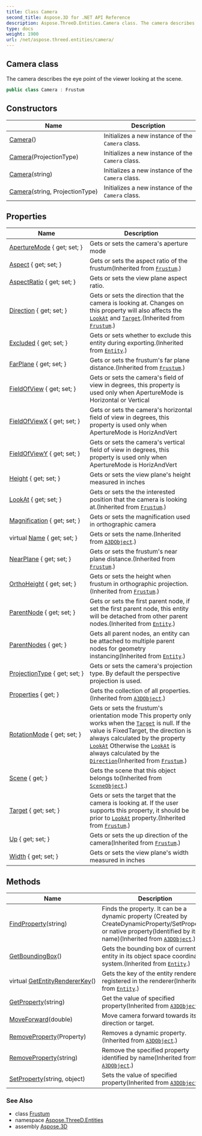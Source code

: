 ```yaml
---
title: Class Camera
second_title: Aspose.3D for .NET API Reference
description: Aspose.ThreeD.Entities.Camera class. The camera describes the eye point of the viewer looking at the scene
type: docs
weight: 1900
url: /net/aspose.threed.entities/camera/
---
```

## Camera class

The camera describes the eye point of the viewer looking at the scene.

```csharp
public class Camera : Frustum
```

## Constructors

| Name | Description |
| --- | --- |
| [Camera](camera/#constructor)() | Initializes a new instance of the `Camera` class. |
| [Camera](camera/#constructor_1)(ProjectionType) | Initializes a new instance of the `Camera` class. |
| [Camera](camera/#constructor_2)(string) | Initializes a new instance of the `Camera` class. |
| [Camera](camera/#constructor_3)(string, ProjectionType) | Initializes a new instance of the `Camera` class. |

## Properties

| Name | Description |
| --- | --- |
| [ApertureMode](../../aspose.threed.entities/camera/aperturemode/) { get; set; } | Gets or sets the camera's aperture mode |
| [Aspect](../../aspose.threed.entities/frustum/aspect/) { get; set; } | Gets or sets the aspect ratio of the frustum(Inherited from [`Frustum`](../frustum/).) |
| [AspectRatio](../../aspose.threed.entities/camera/aspectratio/) { get; set; } | Gets or sets the view plane aspect ratio. |
| [Direction](../../aspose.threed.entities/frustum/direction/) { get; set; } | Gets or sets the direction that the camera is looking at. Changes on this property will also affects the [`LookAt`](../frustum/lookat/) and [`Target`](../frustum/target/).(Inherited from [`Frustum`](../frustum/).) |
| [Excluded](../../aspose.threed/entity/excluded/) { get; set; } | Gets or sets whether to exclude this entity during exporting.(Inherited from [`Entity`](../../aspose.threed/entity/).) |
| [FarPlane](../../aspose.threed.entities/frustum/farplane/) { get; set; } | Gets or sets the frustum's far plane distance.(Inherited from [`Frustum`](../frustum/).) |
| [FieldOfView](../../aspose.threed.entities/camera/fieldofview/) { get; set; } | Gets or sets the camera's field of view in degrees, this property is used only when ApertureMode is Horizontal or Vertical |
| [FieldOfViewX](../../aspose.threed.entities/camera/fieldofviewx/) { get; set; } | Gets or sets the camera's horizontal field of view in degrees, this property is used only when ApertureMode is HorizAndVert |
| [FieldOfViewY](../../aspose.threed.entities/camera/fieldofviewy/) { get; set; } | Gets or sets the camera's vertical field of view in degrees, this property is used only when ApertureMode is HorizAndVert |
| [Height](../../aspose.threed.entities/camera/height/) { get; set; } | Gets or sets the view plane's height measured in inches |
| [LookAt](../../aspose.threed.entities/frustum/lookat/) { get; set; } | Gets or sets the the interested position that the camera is looking at.(Inherited from [`Frustum`](../frustum/).) |
| [Magnification](../../aspose.threed.entities/camera/magnification/) { get; set; } | Gets or sets the magnification used in orthographic camera |
| virtual [Name](../../aspose.threed/a3dobject/name/) { get; set; } | Gets or sets the name.(Inherited from [`A3DObject`](../../aspose.threed/a3dobject/).) |
| [NearPlane](../../aspose.threed.entities/frustum/nearplane/) { get; set; } | Gets or sets the frustum's near plane distance.(Inherited from [`Frustum`](../frustum/).) |
| [OrthoHeight](../../aspose.threed.entities/frustum/orthoheight/) { get; set; } | Gets or sets the height when frustum in orthographic projection.(Inherited from [`Frustum`](../frustum/).) |
| [ParentNode](../../aspose.threed/entity/parentnode/) { get; set; } | Gets or sets the first parent node, if set the first parent node, this entity will be detached from other parent nodes.(Inherited from [`Entity`](../../aspose.threed/entity/).) |
| [ParentNodes](../../aspose.threed/entity/parentnodes/) { get; } | Gets all parent nodes, an entity can be attached to multiple parent nodes for geometry instancing(Inherited from [`Entity`](../../aspose.threed/entity/).) |
| [ProjectionType](../../aspose.threed.entities/camera/projectiontype/) { get; set; } | Gets or sets the camera's projection type. By default the perspective projection is used. |
| [Properties](../../aspose.threed/a3dobject/properties/) { get; } | Gets the collection of all properties.(Inherited from [`A3DObject`](../../aspose.threed/a3dobject/).) |
| [RotationMode](../../aspose.threed.entities/frustum/rotationmode/) { get; set; } | Gets or sets the frustum's orientation mode This property only works when the [`Target`](../frustum/target/) is null. If the value is FixedTarget, the direction is always calculated by the property [`LookAt`](../frustum/lookat/) Otherwise the [`LookAt`](../frustum/lookat/) is always calculated by the [`Direction`](../frustum/direction/)(Inherited from [`Frustum`](../frustum/).) |
| [Scene](../../aspose.threed/sceneobject/scene/) { get; } | Gets the scene that this object belongs to(Inherited from [`SceneObject`](../../aspose.threed/sceneobject/).) |
| [Target](../../aspose.threed.entities/frustum/target/) { get; set; } | Gets or sets the target that the camera is looking at. If the user supports this property, it should be prior to [`LookAt`](../frustum/lookat/) property.(Inherited from [`Frustum`](../frustum/).) |
| [Up](../../aspose.threed.entities/frustum/up/) { get; set; } | Gets or sets the up direction of the camera(Inherited from [`Frustum`](../frustum/).) |
| [Width](../../aspose.threed.entities/camera/width/) { get; set; } | Gets or sets the view plane's width measured in inches |

## Methods

| Name | Description |
| --- | --- |
| [FindProperty](../../aspose.threed/a3dobject/findproperty/)(string) | Finds the property. It can be a dynamic property (Created by CreateDynamicProperty/SetProperty) or native property(Identified by its name)(Inherited from [`A3DObject`](../../aspose.threed/a3dobject/).) |
| [GetBoundingBox](../../aspose.threed/entity/getboundingbox/)() | Gets the bounding box of current entity in its object space coordinate system.(Inherited from [`Entity`](../../aspose.threed/entity/).) |
| virtual [GetEntityRendererKey](../../aspose.threed/entity/getentityrendererkey/)() | Gets the key of the entity renderer registered in the renderer(Inherited from [`Entity`](../../aspose.threed/entity/).) |
| [GetProperty](../../aspose.threed/a3dobject/getproperty/)(string) | Get the value of specified property(Inherited from [`A3DObject`](../../aspose.threed/a3dobject/).) |
| [MoveForward](../../aspose.threed.entities/camera/moveforward/)(double) | Move camera forward towards its direction or target. |
| [RemoveProperty](../../aspose.threed/a3dobject/removeproperty/)(Property) | Removes a dynamic property.(Inherited from [`A3DObject`](../../aspose.threed/a3dobject/).) |
| [RemoveProperty](../../aspose.threed/a3dobject/removeproperty/)(string) | Remove the specified property identified by name(Inherited from [`A3DObject`](../../aspose.threed/a3dobject/).) |
| [SetProperty](../../aspose.threed/a3dobject/setproperty/)(string, object) | Sets the value of specified property(Inherited from [`A3DObject`](../../aspose.threed/a3dobject/).) |

### See Also

* class [Frustum](../frustum/)
* namespace [Aspose.ThreeD.Entities](../../aspose.threed.entities/)
* assembly [Aspose.3D](../../)


